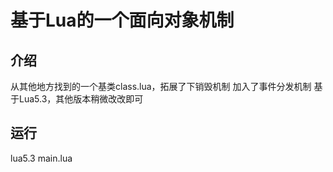 # 基于Lua的一个面向对象机制

## 介绍
从其他地方找到的一个基类class.lua，拓展了下销毁机制
加入了事件分发机制
基于Lua5.3，其他版本稍微改改即可

## 运行
lua5.3 main.lua
